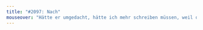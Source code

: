```yaml
---
title: "#2097: Nach"
mouseover: "Hätte er umgedacht, hätte ich mehr schreiben müssen, weil das Wort ja kürzer ist."
---
```


